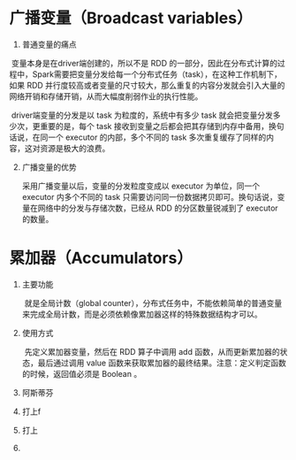 # 广播变量（Broadcast variables）

1. 普通变量的痛点

​	变量本身是在driver端创建的，所以不是 RDD 的一部分，因此在分布式计算的过程中，Spark需要把变量分发给每一个分布式任务（task），在这种工作机制下，如果 RDD 并行度较高或者变量的尺寸较大，那么重复的内容分发就会引入大量的网络开销和存储开销，从而大幅度削弱作业的执行性能。

​	driver端变量的分发是以 task 为粒度的，系统中有多少 task 就会把变量分发多少次，更重要的是，每个 task 接收到变量之后都会把其存储到内存中备用，换句话说，在同一个 executor 的内部，多个不同的 task 多次重复缓存了同样的内容，这对资源是极大的浪费。

2. 广播变量的优势

    采用广播变量以后，变量的分发粒度变成以 executor 为单位，同一个 executor 内多个不同的 task 只需要访问同一份数据拷贝即可。换句话说，变量在网络中的分发与存储次数，已经从 RDD 的分区数量锐减到了 executor 的数量。

# 累加器（Accumulators）

1. 主要功能

    ​	就是全局计数（global counter），分布式任务中，不能依赖简单的普通变量来完成全局计数，而是必须依赖像累加器这样的特殊数据结构才可以。

2. 使用方式

    ​	先定义累加器变量，然后在 RDD 算子中调用 add 函数，从而更新累加器的状态，最后通过调用 value 函数来获取累加器的最终结果。注意：定义判定函数的时候，返回值必须是 Boolean 。

3. 阿斯蒂芬

4. 打上f

5. 打上

6. 